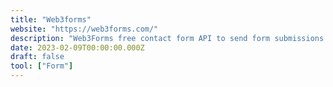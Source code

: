 ```yaml
---
title: "Web3forms"
website: "https://web3forms.com/"
description: "Web3Forms free contact form API to send form submissions data to your email Web3Forms is a free form api form to email service No server or backend code needed"
date: 2023-02-09T00:00:00.000Z
draft: false
tool: ["Form"]
---
```

